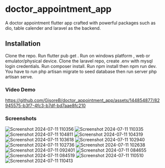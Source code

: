 # doctor_appointment_app

A doctor appointment flutter app crafted with powerful packages such as dio, table calender and laravel as the backend.

## Installation

Clone the repo. Run flutter pub get . Run on windows platform , web or emulator/physical device.
Clone the laravel repo, create .env with mysql login credentials. Run composer install. Run npm install then npm run dev. You have to run php artisan migrate to seed database then run server php artisan serve.

### Video Demo
https://github.com/GisoreB/doctor_appointment_app/assets/144854877/82945575-b3f7-4fc3-b7df-bd7aae8fc210

### Screenshots
![Screenshot 2024-07-11 110356](https://github.com/GisoreB/doctor_appointment_app/assets/144854877/ac0fd5c4-1690-4fc8-a657-ff1ec312c90d)
![Screenshot 2024-07-11 110335](https://github.com/GisoreB/doctor_appointment_app/assets/144854877/ea723175-b3a0-4de1-be97-2b461269f804)
![Screenshot 2024-07-11 104811](https://github.com/GisoreB/doctor_appointment_app/assets/144854877/050b8c4a-cc76-4a0a-874e-edc8d4b7d043)
![Screenshot 2024-07-11 104319](https://github.com/GisoreB/doctor_appointment_app/assets/144854877/39353ba1-b634-4115-9ba3-c77042693bee)
![Screenshot 2024-07-11 103618](https://github.com/GisoreB/doctor_appointment_app/assets/144854877/68f8ff87-fbf7-4500-85fd-86c92c54ea07)
![Screenshot 2024-07-11 102940](https://github.com/GisoreB/doctor_appointment_app/assets/144854877/0aed093a-bc8e-4c43-aa73-26700d5c890a)
![Screenshot 2024-07-11 102736](https://github.com/GisoreB/doctor_appointment_app/assets/144854877/825b9f1d-50d8-4a40-88f2-3324ec2c624a)
![Screenshot 2024-07-11 102638](https://github.com/GisoreB/doctor_appointment_app/assets/144854877/a2f58109-bef3-441e-b1f6-7a81414cc22e)
![Screenshot 2024-07-11 092401](https://github.com/GisoreB/doctor_appointment_app/assets/144854877/67f93ed3-9afd-427c-a1d4-c7cb76d53904)
![Screenshot 2024-07-11 084655](https://github.com/GisoreB/doctor_appointment_app/assets/144854877/2759ad46-7c26-468b-aaab-bab1e09c625a)
![Screenshot 2024-07-11 084519](https://github.com/GisoreB/doctor_appointment_app/assets/144854877/e4f4d537-2eb9-4a2e-bc95-867333267d7d)
![Screenshot 2024-07-11 110510](https://github.com/GisoreB/doctor_appointment_app/assets/144854877/4a658849-f719-4031-986a-f08085da6721)
![Screenshot 2024-07-11 110413](https://github.com/GisoreB/doctor_appointment_app/assets/144854877/ce16ab80-9697-43ef-bdc5-99b807020ec6)



